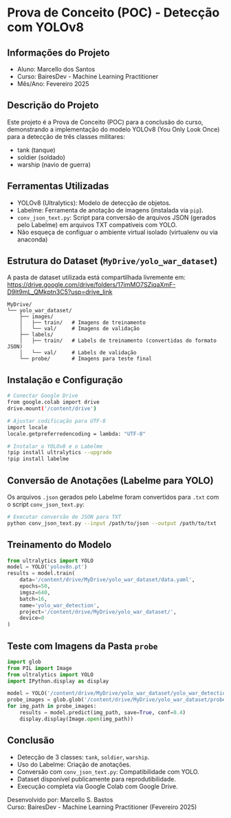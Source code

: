 # Prova de Conceito (POC) - Detecção com YOLOv8

## Informações do Projeto
- Aluno: Marcello dos Santos  
- Curso: BairesDev - Machine Learning Practitioner  
- Mês/Ano: Fevereiro 2025  

## Descrição do Projeto
Este projeto é a Prova de Conceito (POC) para a conclusão do curso, demonstrando a implementação do modelo YOLOv8 (You Only Look Once) para a detecção de três classes militares:
- tank (tanque)  
- soldier (soldado)  
- warship (navio de guerra)  

## Ferramentas Utilizadas
- YOLOv8 (Ultralytics): Modelo de detecção de objetos.
- Labelme: Ferramenta de anotação de imagens (instalada via `pip`).
- `conv_json_text.py`: Script para conversão de arquivos JSON (gerados pelo Labelme) em arquivos TXT compatíveis com YOLO.
- Não esqueça de configuar o ambiente virtual isolado (virtualenv ou via anaconda)

## Estrutura do Dataset (`MyDrive/yolo_war_dataset`)
A pasta de dataset utilizada está compartilhada livremente em:  
https://drive.google.com/drive/folders/17imMO7SZjqaXmF-D9lt9mL_QMkptn3C5?usp=drive_link

```
MyDrive/
└── yolo_war_dataset/
    ├── images/
    │   ├── train/   # Imagens de treinamento
    │   └── val/     # Imagens de validação
    ├── labels/
    │   ├── train/   # Labels de treinamento (convertidas do formato JSON)
    │   └── val/     # Labels de validação
    └── probe/       # Imagens para teste final
```

## Instalação e Configuração
```bash
# Conectar Google Drive
from google.colab import drive
drive.mount('/content/drive')

# Ajustar codificação para UTF-8
import locale
locale.getpreferredencoding = lambda: "UTF-8"

# Instalar o YOLOv8 e o Labelme
!pip install ultralytics --upgrade
!pip install labelme
```

## Conversão de Anotações (Labelme para YOLO)
Os arquivos `.json` gerados pelo Labelme foram convertidos para `.txt` com o script `conv_json_text.py`:
```bash
# Executar conversão de JSON para TXT
python conv_json_text.py --input /path/to/json --output /path/to/txt
```

## Treinamento do Modelo
```python
from ultralytics import YOLO
model = YOLO('yolov8n.pt')
results = model.train(
    data='/content/drive/MyDrive/yolo_war_dataset/data.yaml',
    epochs=50,
    imgsz=640,
    batch=16,
    name='yolo_war_detection',
    project='/content/drive/MyDrive/yolo_war_dataset/',
    device=0
)
```

## Teste com Imagens da Pasta `probe`
```python
import glob
from PIL import Image
from ultralytics import YOLO
import IPython.display as display

model = YOLO('/content/drive/MyDrive/yolo_war_dataset/yolo_war_detection/weights/best.pt')
probe_images = glob.glob('/content/drive/MyDrive/yolo_war_dataset/probe/*.jpg')
for img_path in probe_images:
    results = model.predict(img_path, save=True, conf=0.4)
    display.display(Image.open(img_path))
```

## Conclusão
- Detecção de 3 classes: `tank`, `soldier`, `warship`.
- Uso do Labelme: Criação de anotações.
- Conversão com `conv_json_text.py`: Compatibilidade com YOLO.
- Dataset disponível publicamente para reprodutibilidade.
- Execução completa via Google Colab com Google Drive.

Desenvolvido por: Marcello S. Bastos  
Curso: BairesDev - Machine Learning Practitioner (Fevereiro 2025)
